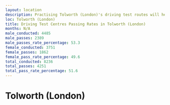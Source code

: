 ```yaml
---
layout: location
description: Practising Tolworth (London)'s driving test routes will help you become more confident in your gear-changing abilities.
loc: Tolworth (London)
title: Driving Test Centres Passing Rates in Tolworth (London)
months: N/A
male_conducted: 4485
male_passes: 2389
male_passes_rate_percentage: 53.3
female_conducted: 3751
female_passes: 1862
female_pass_rate_percentage: 49.6
total_conducted: 8236
total_passes: 4251
total_pass_rate_percentage: 51.6
---
```


# Tolworth (London)
